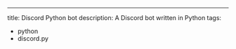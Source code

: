 ---
title: Discord Python bot
description: A Discord bot written in Python
tags:
  - python
  - discord.py
